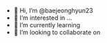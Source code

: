 - 👋 Hi, I’m @baejeonghyun23
- 👀 I’m interested in ...
- 🌱 I’m currently learning 
- 💞️ I’m looking to collaborate on 

<!---
baejeonghyun23/baejeonghyun23 is a ✨ special ✨ repository because its `README.md` (this file) appears on your GitHub profile.
You can click the Preview link to take a look at your changes.
--->
